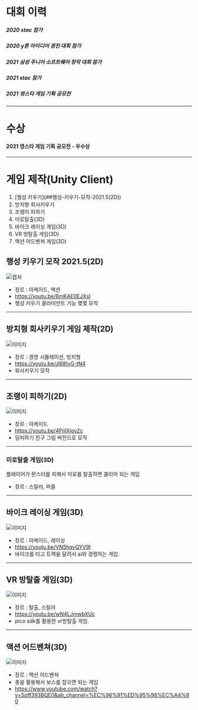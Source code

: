# 대회 이력   

##### 2020 stac 참가   
##### 2020 y톤 아이디어 경진 대회 참가   
##### 2021 삼성 주니어 소프트웨어 창작 대회 참가   
##### 2021 stac 참가   
##### 2021 영스타 게임 기획 공모전   

---   
   
# 수상  

#### 2021 영스타 게임 기획 공모전 - 우수상   
   
---   
   
# 게임 제작(Unity Client)
<ol>
    <li>[행성 키우기](##행성-키우기-모작-2021.5(2D))</li>
    <li>방치형 회사키우기</li>
    <li>조랭이 피하기</li>
    <li>미로탈출(3D)</li>
    <li>바이크 레이싱 게임(3D)</li>
    <li>VR 방탈출 게임(3D)</li>
    <li>액션 어드벤쳐 게임(3D)</li>
   </ol>
    
## 행성 키우기 모작 2021.5(2D)   
![캡처](https://cdn.discordapp.com/attachments/892285347352936470/930485728905932820/unknown.png)
+ 장르 : 아케이드, 액션
+ https://youtu.be/6mKAE0EJXsI
+ 행성 키우기 클라이언트 기능 몇몇 모작

---
    
    
## 방치형 회사키우기 게임 제작(2D) 
![이미지](https://cdn.discordapp.com/attachments/892285347352936470/930487972170702968/unknown.png)
+ 장르 : 경영 시물레이션, 방치형
+ https://youtu.be/JI68IyG-tN4   
+ 회사키우기 모작  
   
---  

   
## 조랭이 피하기(2D)
![이미지](https://cdn.discordapp.com/attachments/892285347352936470/930489210517995590/unknown.png)
+ 장르 : 아케이드
+ https://youtu.be/4PjilXjgy2c   
+ 밈피하기 친구 그림 버전으로 모작   
  
---   
   
   
### 미로탈출 게임(3D) 
플레이어가 몬스터를 피해서 미로를 탈출하면 클리어 되는 게임
+ 장르 : 스릴러, 퍼즐
   
---  

      
## 바이크 레이싱 게임(3D)
![이미지](https://cdn.discordapp.com/attachments/892285347352936470/930491981010960504/unknown.png)
+ 장르 : 아케이드, 레이싱
+ https://youtu.be/VN5hqyQYV9I
+ 바이크를 타고 트랙을 달려서 ai와 경쟁하는 게임.
 
---
   
   
## VR 방탈출 게임(3D)
![이미지](https://cdn.discordapp.com/attachments/892285347352936470/930491453732438066/unknown.png)
+ 장르 : 탈출, 스릴러
+ https://youtu.be/wN4LJmwbXUc
+ pico sdk를 활용한 vr방탈출 게임.
   
---  
   
   
## 액션 어드벤쳐(3D)
![이미지](https://cdn.discordapp.com/attachments/892285347352936470/930490923077492736/unknown.png)
+ 장르 : 액션 어드벤쳐
+ 총을 활용해서 보스를 잡으면 되는 게임
+ https://www.youtube.com/watch?v=Sqff393BQE0&ab_channel=%EC%96%91%ED%95%98%EC%A4%80



